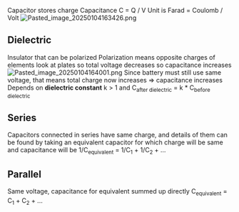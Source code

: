 Capacitor stores charge
Capacitance C = Q / V
Unit is Farad = Coulomb / Volt
![Pasted_image_20250104163426.png](pasted_image_20250104163426.png)

## Dielectric

Insulator that can be polarized
Polarization means opposite charges of elements look at plates so total voltage decreases so capacitance increases
![Pasted_image_20250104164001.png](pasted_image_20250104164001.png)
Since battery must still use same voltage, that means total charge now increases => capacitance increases
Depends on **dielectric constant** k > 1 and C<sub>after dielectric</sub> = k \* C<sub>before dielectric</sub>

## Series

Capacitors connected in series have same charge, and details of them can be found by taking an equivalent capacitor for which charge will be same and capacitance will be
1/C<sub>equivalent</sub> = 1/C<sub>1</sub> + 1/C<sub>2</sub> + ...

## Parallel

Same voltage, capacitance for equivalent summed up directly
C<sub>equivalent</sub> = C<sub>1</sub> + C<sub>2</sub> + ...
